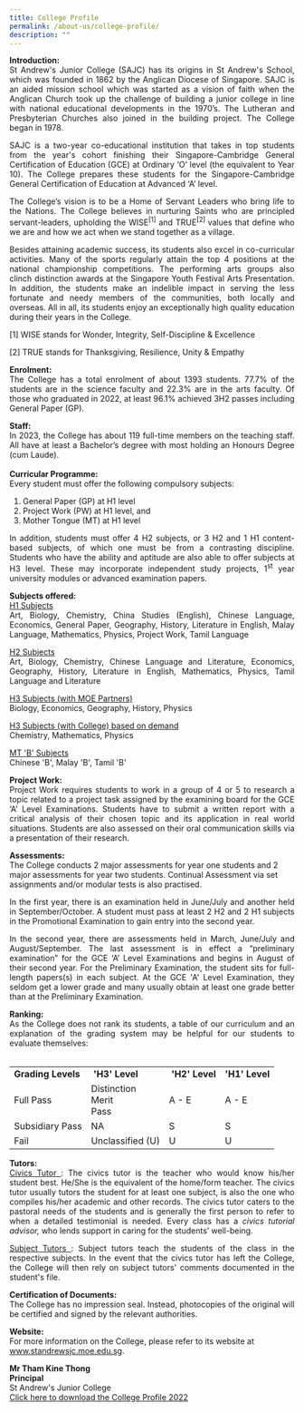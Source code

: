 ```yaml
---
title: College Profile
permalink: /about-us/college-profile/
description: ""
---
```

<p align="justify"><strong>Introduction:&nbsp;<br></strong>St Andrew's Junior College (SAJC) has its origins in St Andrew's School, which was founded in 1862 by the Anglican Diocese of Singapore. SAJC is an aided mission school which was started as a vision of faith when the Anglican Church took up the challenge of building a junior college in line with national educational developments in the 1970’s. The Lutheran and Presbyterian Churches also joined in the building project. The College began in 1978.</p>
<p align="justify">SAJC is a two-year co-educational institution that takes in top students from the year's cohort finishing their Singapore-Cambridge General Certification of Education (GCE) at Ordinary ‘O’ level (the equivalent to Year 10). The College prepares these students for the Singapore-Cambridge General Certification of Education at Advanced ‘A’ level.</p>
<p align="justify">The College’s vision is to be a Home of Servant Leaders who bring life to the Nations. The College believes in nurturing Saints who are principled servant-leaders, upholding the WISE<sup>[1]</sup>&nbsp;and TRUE<sup>[2]&nbsp;</sup>values that define who we are and how we act when we stand together as a village.</p>
<p align="justify">Besides attaining academic success, its students also excel in co-curricular activities. Many of the sports regularly attain the top 4 positions at the national championship competitions. The performing arts groups also clinch&nbsp;distinction&nbsp;awards at the Singapore Youth Festival Arts Presentation. In addition, the students make an indelible impact in serving the less fortunate and needy members of the communities, both locally and overseas. All in all, its students enjoy an exceptionally high quality education during their years in the College.</p>
<p align="justify">[1]&nbsp;WISE stands for Wonder, Integrity, Self-Discipline &amp; Excellence</p>
<p>[2]&nbsp;TRUE stands for Thanksgiving, Resilience, Unity &amp; Empathy</p>
<p align="justify"><strong>Enrolment:<br></strong>The College has a total enrolment of about 1393 students. 77.7% of the students are in the science faculty and 22.3% are in the arts faculty. Of those who graduated in 2022, at least 96.1% achieved 3H2 passes including General Paper (GP).</p>
<p align="justify"><strong>Staff:<br></strong>In 2023, the College has about 119 full-time members on the teaching staff. All have at least a Bachelor’s degree with most holding an Honours Degree (cum Laude).<br><br><strong>Curricular Programme:</strong><br>Every student must offer the following compulsory subjects:</p>
<ol>
<li>General Paper (GP) at H1 level</li>
<li>Project Work (PW) at H1 level, and</li>
<li>Mother Tongue (MT) at H1 level</li>
</ol>
<p align="justify">In addition, students must offer 4 H2 subjects, or 3 H2 and 1 H1 content-based subjects, of which one must be from a contrasting discipline. Students who have the ability and aptitude are also able to offer subjects at H3 level. These may incorporate independent study projects, 1<sup>st</sup> year university modules or advanced examination papers.</p>
<p align="justify"><strong>Subjects offered:<br></strong><u>H1 Subjects</u><br>Art, Biology, Chemistry, China Studies (English), Chinese Language, Economics, General Paper, Geography, History, Literature in English, Malay Language, Mathematics, Physics, Project Work, Tamil Language</p>
<p align="justify"><u>H2 Subjects</u><br>Art, Biology, Chemistry, Chinese Language and Literature, Economics, Geography, History, Literature in English, Mathematics, Physics, Tamil Language and Literature</p>
<p align="justify"><u>H3 Subjects (with MOE Partners)</u><br>Biology, Economics, Geography, History, Physics</p>
<p align="justify"><u>H3 Subjects (with College) based on demand</u><br>Chemistry, Mathematics, Physics</p>
<p><u>MT 'B' Subjects</u><br>Chinese 'B', Malay 'B', Tamil 'B'</p>
<p align="justify"><strong>Project Work:<br></strong>Project Work requires students to work in a group of 4 or 5 to research a topic related to a project task assigned by the examining board for the GCE ‘A’ Level Examinations. Students have to submit a written report with a critical analysis of their chosen topic and its application in real world situations. Students are also assessed on their oral communication skills via a presentation of their research.&nbsp;</p>
<p><strong>Assessments:<br></strong>The College conducts 2 major assessments for year one students and 2 major assessments for year two students. Continual Assessment via set assignments and/or modular tests is also practised.&nbsp;</p>
<p align="justify">In the first year, there is an examination held in June/July and another held in September/October. A student must pass at least 2 H2 and 2 H1 subjects in the Promotional Examination to gain entry into the second year.</p>
<p align="justify">In the second year, there are assessments held in March, June/July and August/September. The last assessment is in effect a “preliminary examination” for the GCE ‘A’ Level Examinations and begins in August of their second year. For the Preliminary Examination, the student sits for full-length papers(s) in each subject. At the GCE 'A' Level Examination, they seldom get a lower grade and many usually obtain at least one grade better than at the Preliminary Examination.&nbsp;</p>
<p align="justify"><strong>Ranking:</strong><br>As the College does not rank its students, a table of our curriculum and an explanation of the grading system may be helpful for our students to evaluate themselves:&nbsp;<br><br></p>
<table>
<tbody>
<tr>
<td><strong>Grading Levels</strong></td>
<td><strong>&nbsp;'H3' Level<br></strong></td>
<td><strong>&nbsp;'H2' Level<br></strong></td>
<td><strong>'H1' Level<br></strong></td>
</tr>
<tr>
<td>Full Pass</td>
<td>Distinction<br>Merit<br>Pass</td>
<td>A - E</td>
<td>A - E</td>
</tr>
<tr>
<td>Subsidiary Pass</td>
<td>NA</td>
<td>S</td>
<td>S</td>
</tr>
<tr>
<td>Fail</td>
<td>Unclassified (U)</td>
<td>U</td>
<td>U</td>
</tr>
</tbody>
</table>
<p align="justify"><strong>Tutors:<br></strong><u>Civics Tutor&nbsp;</u>: The civics tutor is the teacher who would know his/her student best. He/She is the equivalent of the home/form teacher. The civics tutor usually tutors the student for at least one subject, is also the one who compiles his/her academic and other records. The civics tutor caters to the pastoral needs of the students and is generally the first person to refer to when a detailed testimonial is needed. Every class has a&nbsp;<em>civics tutorial advisor,&nbsp;</em>who lends support in caring for the students’ well-being.&nbsp;</p>
<p align="justify"><u>Subject Tutors&nbsp;</u>: Subject tutors teach the students of the class in the respective subjects. In the event that the civics tutor has left the College, the College will then rely on subject tutors' comments documented in the student's file.&nbsp;</p>
<p align="justify"><strong>Certification of Documents:<br></strong>The College has no impression seal. Instead, photocopies of the original will be certified and signed by the relevant authorities.</p>
<p><strong>Website:<br></strong>For more information on the College, please refer to its website at <a href="http://www.standrewsjc.moe.edu.sg/" target="">www.standrewsjc.moe.edu.sg</a>.</p>
<p align="justify"><strong>Mr Tham Kine Thong<br>Principal<br></strong>St Andrew's Junior College<br><a href="/files/College_Profile_2022.pdf" target="_blank" rel="noopener">Click here to download the College Profile 2022</a></p>